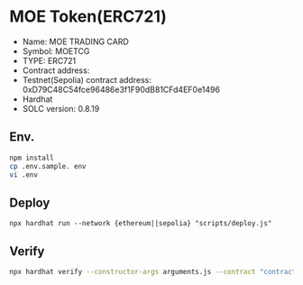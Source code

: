 # MOE Token(ERC721)

- Name: MOE TRADING CARD
- Symbol: MOETCG
- TYPE: ERC721
- Contract address: 
- Testnet(Sepolia) contract address: 0xD79C48C54fce96486e3f1F90dB81CFd4EF0e1496
- Hardhat
- SOLC version: 0.8.19

## Env.

```bash
npm install
cp .env.sample. env
vi .env
```

## Deploy

```bssh
npx hardhat run --network {ethereum||sepolia} "scripts/deploy.js"
```

## Verify

```bash
npx hardhat verify --constructor-args arguments.js --contract "contracts/MoeErc721.sol:MoeErc721" --network {ethereum||sepolia} {CONTRACT_ADDRESS}
```

